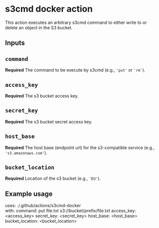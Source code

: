 # s3cmd docker action

This action executes an arbitrary s3cmd command to either write to or delete an object in the S3 bucket.

## Inputs

## `command`

**Required** The command to be execute by s3cmd (e.g., `'put'` or `'rm'`). 

## `access_key`

**Required** The s3 bucket access key.

## `secret_key`

**Required** The s3 bucket secret access key.

## `host_base`

**Required**  The host base (endpoint url) for the s3-compatible service (e.g., `'s3.amazonaws.com'`).  

##  `bucket_location`

**Required** Location of the s3 bucket (e.g., `'EU'`).

## Example usage

uses: ./.github/actions/s3cmd-docker  
with:
    command: put file.txt s3://bucket/prefix/file.txt
    access_key: <access_key>
    secret_key: <secret_key>
    host_base: <host_base>
    bucket_location: <bucket_location>